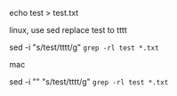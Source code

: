 
echo test > test.txt

linux, use sed replace test to tttt

sed -i "s/test/tttt/g" `grep -rl test *.txt`

mac

sed -i "" "s/test/tttt/g" `grep -rl test *.txt`
